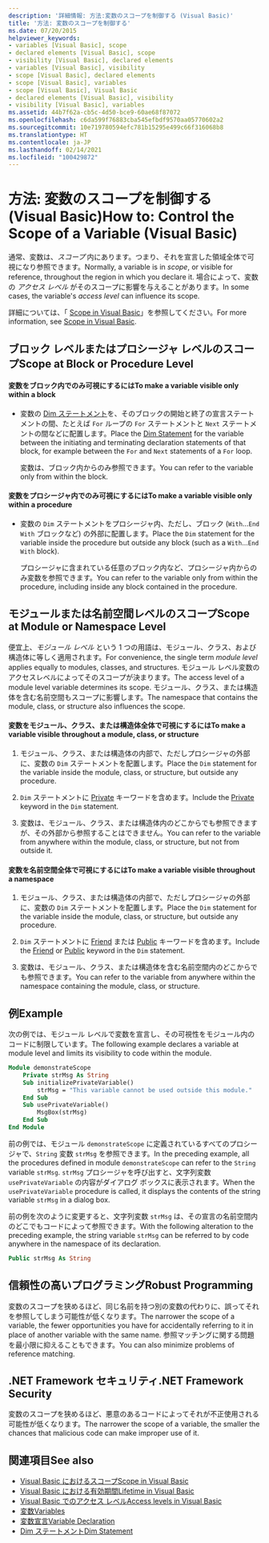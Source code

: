 ```yaml
---
description: '詳細情報: 方法:変数のスコープを制御する (Visual Basic)'
title: '方法: 変数のスコープを制御する'
ms.date: 07/20/2015
helpviewer_keywords:
- variables [Visual Basic], scope
- declared elements [Visual Basic], scope
- visibility [Visual Basic], declared elements
- variables [Visual Basic], visibility
- scope [Visual Basic], declared elements
- scope [Visual Basic], variables
- scope [Visual Basic], Visual Basic
- declared elements [Visual Basic], visibility
- visibility [Visual Basic], variables
ms.assetid: 44b7f62a-cb5c-4d50-bce9-60ae68f87072
ms.openlocfilehash: c6da599f76883cba545efbdf9570aa05770602a2
ms.sourcegitcommit: 10e719780594efc781b15295e499c66f316068b8
ms.translationtype: HT
ms.contentlocale: ja-JP
ms.lasthandoff: 02/14/2021
ms.locfileid: "100429872"
---
```

# <a name="how-to-control-the-scope-of-a-variable-visual-basic"></a><span data-ttu-id="8b614-103">方法: 変数のスコープを制御する (Visual Basic)</span><span class="sxs-lookup"><span data-stu-id="8b614-103">How to: Control the Scope of a Variable (Visual Basic)</span></span>

<span data-ttu-id="8b614-104">通常、変数は、*スコープ* 内にあります。つまり、それを宣言した領域全体で可視になり参照できます。</span><span class="sxs-lookup"><span data-stu-id="8b614-104">Normally, a variable is in *scope*, or visible for reference, throughout the region in which you declare it.</span></span> <span data-ttu-id="8b614-105">場合によって、変数の *アクセス レベル* がそのスコープに影響を与えることがあります。</span><span class="sxs-lookup"><span data-stu-id="8b614-105">In some cases, the variable's *access level* can influence its scope.</span></span>  
  
 <span data-ttu-id="8b614-106">詳細については、「 [Scope in Visual Basic](scope.md)」を参照してください。</span><span class="sxs-lookup"><span data-stu-id="8b614-106">For more information, see [Scope in Visual Basic](scope.md).</span></span>  
  
## <a name="scope-at-block-or-procedure-level"></a><span data-ttu-id="8b614-107">ブロック レベルまたはプロシージャ レベルのスコープ</span><span class="sxs-lookup"><span data-stu-id="8b614-107">Scope at Block or Procedure Level</span></span>  
  
#### <a name="to-make-a-variable-visible-only-within-a-block"></a><span data-ttu-id="8b614-108">変数をブロック内でのみ可視にするには</span><span class="sxs-lookup"><span data-stu-id="8b614-108">To make a variable visible only within a block</span></span>  
  
- <span data-ttu-id="8b614-109">変数の [Dim ステートメント](../../../language-reference/statements/dim-statement.md)を、そのブロックの開始と終了の宣言ステートメントの間、たとえば `For` ループの `For` ステートメントと `Next` ステートメントの間などに配置します。</span><span class="sxs-lookup"><span data-stu-id="8b614-109">Place the [Dim Statement](../../../language-reference/statements/dim-statement.md) for the variable between the initiating and terminating declaration statements of that block, for example between the `For` and `Next` statements of a `For` loop.</span></span>  
  
     <span data-ttu-id="8b614-110">変数は、ブロック内からのみ参照できます。</span><span class="sxs-lookup"><span data-stu-id="8b614-110">You can refer to the variable only from within the block.</span></span>  
  
#### <a name="to-make-a-variable-visible-only-within-a-procedure"></a><span data-ttu-id="8b614-111">変数をプロシージャ内でのみ可視にするには</span><span class="sxs-lookup"><span data-stu-id="8b614-111">To make a variable visible only within a procedure</span></span>  
  
- <span data-ttu-id="8b614-112">変数の `Dim` ステートメントをプロシージャ内、ただし、ブロック (`With`...`End With` ブロックなど) の外部に配置します。</span><span class="sxs-lookup"><span data-stu-id="8b614-112">Place the `Dim` statement for the variable inside the procedure but outside any block (such as a `With`...`End With` block).</span></span>  
  
     <span data-ttu-id="8b614-113">プロシージャに含まれている任意のブロック内など、プロシージャ内からのみ変数を参照できます。</span><span class="sxs-lookup"><span data-stu-id="8b614-113">You can refer to the variable only from within the procedure, including inside any block contained in the procedure.</span></span>  
  
## <a name="scope-at-module-or-namespace-level"></a><span data-ttu-id="8b614-114">モジュールまたは名前空間レベルのスコープ</span><span class="sxs-lookup"><span data-stu-id="8b614-114">Scope at Module or Namespace Level</span></span>  

 <span data-ttu-id="8b614-115">便宜上、*モジュール レベル* という 1 つの用語は、モジュール、クラス、および構造体に等しく適用されます。</span><span class="sxs-lookup"><span data-stu-id="8b614-115">For convenience, the single term *module level* applies equally to modules, classes, and structures.</span></span> <span data-ttu-id="8b614-116">モジュール レベル変数のアクセスレベルによってそのスコープが決まります。</span><span class="sxs-lookup"><span data-stu-id="8b614-116">The access level of a module level variable determines its scope.</span></span> <span data-ttu-id="8b614-117">モジュール、クラス、または構造体を含む名前空間もスコープに影響します。</span><span class="sxs-lookup"><span data-stu-id="8b614-117">The namespace that contains the module, class, or structure also influences the scope.</span></span>  
  
#### <a name="to-make-a-variable-visible-throughout-a-module-class-or-structure"></a><span data-ttu-id="8b614-118">変数をモジュール、クラス、または構造体全体で可視にするには</span><span class="sxs-lookup"><span data-stu-id="8b614-118">To make a variable visible throughout a module, class, or structure</span></span>  
  
1. <span data-ttu-id="8b614-119">モジュール、クラス、または構造体の内部で、ただしプロシージャの外部に、変数の `Dim` ステートメントを配置します。</span><span class="sxs-lookup"><span data-stu-id="8b614-119">Place the `Dim` statement for the variable inside the module, class, or structure, but outside any procedure.</span></span>  
  
2. <span data-ttu-id="8b614-120">`Dim` ステートメントに [Private](../../../language-reference/modifiers/private.md) キーワードを含めます。</span><span class="sxs-lookup"><span data-stu-id="8b614-120">Include the [Private](../../../language-reference/modifiers/private.md) keyword in the `Dim` statement.</span></span>  
  
3. <span data-ttu-id="8b614-121">変数は、モジュール、クラス、または構造体内のどこからでも参照できますが、その外部から参照することはできません。</span><span class="sxs-lookup"><span data-stu-id="8b614-121">You can refer to the variable from anywhere within the module, class, or structure, but not from outside it.</span></span>  
  
#### <a name="to-make-a-variable-visible-throughout-a-namespace"></a><span data-ttu-id="8b614-122">変数を名前空間全体で可視にするには</span><span class="sxs-lookup"><span data-stu-id="8b614-122">To make a variable visible throughout a namespace</span></span>  
  
1. <span data-ttu-id="8b614-123">モジュール、クラス、または構造体の内部で、ただしプロシージャの外部に、変数の `Dim` ステートメントを配置します。</span><span class="sxs-lookup"><span data-stu-id="8b614-123">Place the `Dim` statement for the variable inside the module, class, or structure, but outside any procedure.</span></span>  
  
2. <span data-ttu-id="8b614-124">`Dim` ステートメントに [Friend](../../../language-reference/modifiers/friend.md) または [Public](../../../language-reference/modifiers/public.md) キーワードを含めます。</span><span class="sxs-lookup"><span data-stu-id="8b614-124">Include the [Friend](../../../language-reference/modifiers/friend.md) or [Public](../../../language-reference/modifiers/public.md) keyword in the `Dim` statement.</span></span>  
  
3. <span data-ttu-id="8b614-125">変数は、モジュール、クラス、または構造体を含む名前空間内のどこからでも参照できます。</span><span class="sxs-lookup"><span data-stu-id="8b614-125">You can refer to the variable from anywhere within the namespace containing the module, class, or structure.</span></span>  
  
## <a name="example"></a><span data-ttu-id="8b614-126">例</span><span class="sxs-lookup"><span data-stu-id="8b614-126">Example</span></span>  

 <span data-ttu-id="8b614-127">次の例では、モジュール レベルで変数を宣言し、その可視性をモジュール内のコードに制限しています。</span><span class="sxs-lookup"><span data-stu-id="8b614-127">The following example declares a variable at module level and limits its visibility to code within the module.</span></span>  
  
```vb  
Module demonstrateScope  
    Private strMsg As String  
    Sub initializePrivateVariable()  
        strMsg = "This variable cannot be used outside this module."  
    End Sub  
    Sub usePrivateVariable()  
        MsgBox(strMsg)  
    End Sub  
End Module  
```  
  
 <span data-ttu-id="8b614-128">前の例では、モジュール `demonstrateScope` に定義されているすべてのプロシージャで、`String` 変数 `strMsg` を参照できます。</span><span class="sxs-lookup"><span data-stu-id="8b614-128">In the preceding example, all the procedures defined in module `demonstrateScope` can refer to the `String` variable `strMsg`.</span></span> <span data-ttu-id="8b614-129">`strMsg` プロシージャを呼び出すと、文字列変数 `usePrivateVariable` の内容がダイアログ ボックスに表示されます。</span><span class="sxs-lookup"><span data-stu-id="8b614-129">When the `usePrivateVariable` procedure is called, it displays the contents of the string variable `strMsg` in a dialog box.</span></span>  
  
 <span data-ttu-id="8b614-130">前の例を次のように変更すると、文字列変数 `strMsg` は、その宣言の名前空間内のどこでもコードによって参照できます。</span><span class="sxs-lookup"><span data-stu-id="8b614-130">With the following alteration to the preceding example, the string variable `strMsg` can be referred to by code anywhere in the namespace of its declaration.</span></span>  
  
```vb  
Public strMsg As String  
```  
  
## <a name="robust-programming"></a><span data-ttu-id="8b614-131">信頼性の高いプログラミング</span><span class="sxs-lookup"><span data-stu-id="8b614-131">Robust Programming</span></span>  

 <span data-ttu-id="8b614-132">変数のスコープを狭めるほど、同じ名前を持つ別の変数の代わりに、誤ってそれを参照してしまう可能性が低くなります。</span><span class="sxs-lookup"><span data-stu-id="8b614-132">The narrower the scope of a variable, the fewer opportunities you have for accidentally referring to it in place of another variable with the same name.</span></span> <span data-ttu-id="8b614-133">参照マッチングに関する問題を最小限に抑えることもできます。</span><span class="sxs-lookup"><span data-stu-id="8b614-133">You can also minimize problems of reference matching.</span></span>  
  
## <a name="net-framework-security"></a><span data-ttu-id="8b614-134">.NET Framework セキュリティ</span><span class="sxs-lookup"><span data-stu-id="8b614-134">.NET Framework Security</span></span>  

 <span data-ttu-id="8b614-135">変数のスコープを狭めるほど、悪意のあるコードによってそれが不正使用される可能性が低くなります。</span><span class="sxs-lookup"><span data-stu-id="8b614-135">The narrower the scope of a variable, the smaller the chances that malicious code can make improper use of it.</span></span>  
  
## <a name="see-also"></a><span data-ttu-id="8b614-136">関連項目</span><span class="sxs-lookup"><span data-stu-id="8b614-136">See also</span></span>

- [<span data-ttu-id="8b614-137">Visual Basic におけるスコープ</span><span class="sxs-lookup"><span data-stu-id="8b614-137">Scope in Visual Basic</span></span>](scope.md)
- [<span data-ttu-id="8b614-138">Visual Basic における有効期間</span><span class="sxs-lookup"><span data-stu-id="8b614-138">Lifetime in Visual Basic</span></span>](lifetime.md)
- [<span data-ttu-id="8b614-139">Visual Basic でのアクセス レベル</span><span class="sxs-lookup"><span data-stu-id="8b614-139">Access levels in Visual Basic</span></span>](access-levels.md)
- [<span data-ttu-id="8b614-140">変数</span><span class="sxs-lookup"><span data-stu-id="8b614-140">Variables</span></span>](../variables/index.md)
- [<span data-ttu-id="8b614-141">変数宣言</span><span class="sxs-lookup"><span data-stu-id="8b614-141">Variable Declaration</span></span>](../variables/variable-declaration.md)
- [<span data-ttu-id="8b614-142">Dim ステートメント</span><span class="sxs-lookup"><span data-stu-id="8b614-142">Dim Statement</span></span>](../../../language-reference/statements/dim-statement.md)
